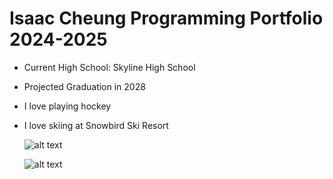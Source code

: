 # Isaac Cheung Programming Portfolio 2024-2025
* Current High School: Skyline High School
* Projected Graduation in 2028
* I love playing hockey
* I love skiing at Snowbird Ski Resort

  ![alt text](https://snowbrains.com/wp-content/uploads/2024/05/Snowbird-tram-1-1.jpg)

  ![alt text](https://i.ytimg.com/vi/jfz7-8x7fU8/maxresdefault.jpg)
